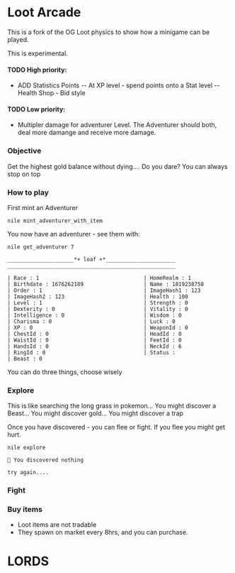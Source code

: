 # Loot Arcade

This is a fork of the OG Loot physics to show how a minigame can be played.

This is experimental.

#### TODO High priority:
- ADD Statistics Points
-- At XP level - spend points onto a Stat level
-- Health Shop - Bid style


#### TODO Low priority:
- Multipler damage for adventurer Level. The Adventurer should both, deal more damange and receive more damage. 

### Objective

Get the highest gold balance without dying.... Do you dare? You can always stop on top


### How to play

First mint an Adventurer

```
nile mint_adventurer_with_item
```

You now have an adventurer - see them with:

```
nile get_adventurer 7

_____________________*+ loaf +*______________________
_____________________________________________________

| Race : 1                                 | HomeRealm : 1                            
| Birthdate : 1676262189                   | Name : 1819238758                        
| Order : 1                                | ImageHash1 : 123                         
| ImageHash2 : 123                         | Health : 100                             
| Level : 1                                | Strength : 0                             
| Dexterity : 0                            | Vitality : 0                             
| Intelligence : 0                         | Wisdom : 0                               
| Charisma : 0                             | Luck : 0                                 
| XP : 0                                   | WeaponId : 0                             
| ChestId : 0                              | HeadId : 0                               
| WaistId : 0                              | FeetId : 0                               
| HandsId : 0                              | NeckId : 6                               
| RingId : 0                               | Status :  
| Beast : 0
```



You can do three things, choose wisely

### Explore

This is like searching the long grass in pokemon... You might discover a Beast... You might discover gold... You might discover a trap

Once you have discovered - you can flee or fight. If you flee you might get hurt.

```
nile explore

🤔 You discovered nothing

try again....
```

### Fight



### Buy items


- Loot items are not tradable
- They spawn on market every 8hrs, and you can purchase.


# LORDS
